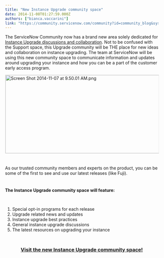 ```yaml
---
title: "New Instance Upgrade community space"
date: 2014-11-08T01:27:59.000Z
authors: ["bianca.vaccarini"]
link: "https://community.servicenow.com/community?id=community_blog&sys_id=ca8da669dbd0dbc01dcaf3231f96192d"
---
```

<p>The ServiceNow Community now has a brand new area solely dedicated for <a title="" _jive_internal="true" class="jivecontainerTT-hover-container jive-link-community-small" data-containerid="2007" data-containertype="14" data-objectid="2058" data-objecttype="14" href="/community/implement/instance-upgrade">Instance Upgrade discussions and collaboration</a>. Not to be confused with the Support space, this Upgrade community will be THE place for new ideas and collaboration on instance upgrading. The team at ServiceNow will be using this new community space to communicate information and updates around upgrading your instance and how you can be a part of the customer early access program.</p><p><a _jive_internal="true" href="/servlet/JiveServlet/showImage/38-3617-15478/Screen Shot 2014-11-07 at 9.50.01 AM.png"><img  alt="Screen Shot 2014-11-07 at 9.50.01 AM.png" class="jive-image image-2" height="515" src="061a3bf9db50db048c8ef4621f96198d.iix" style="vertical-align: top; border: 1px solid #e6e6e6; height: 257px; width: 620px; display: block; margin-left: auto; margin-right: auto;" width="1242"/></a></p><p style="min-height: 8pt; height: 8pt; padding: 0px;">  </p><p>As our trusted community members and experts on the product, you can be some of the first to see and use our latest releases (like Fuji).</p><p style="min-height: 8pt; height: 8pt; padding: 0px;">  </p><p><strong>The Instance Upgrade community space will feature:</strong></p><p><strong><br/></strong></p><ol><li>Special opt-in programs for each release</li><li>Upgrade related news and updates</li><li>Instance upgrade best practices</li><li>General instance upgrade discussions</li><li>The latest resources on upgrading your instance</li></ol><p style="min-height: 8pt; height: 8pt; padding: 0px;">  </p><h3 style="text-align: center;"><a title="" _jive_internal="true" class="jivecontainerTT-hover-container jive-link-community-small" data-containerid="2007" data-containertype="14" data-objectid="2058" data-objecttype="14" href="/community/implement/instance-upgrade">Visit the new Instance Upgrade community space!</a></h3>
